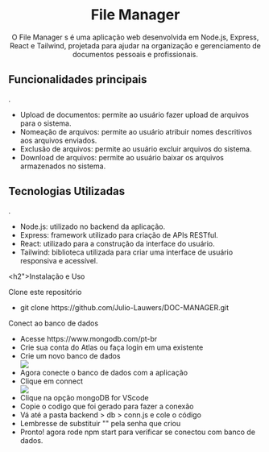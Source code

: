 <h1 align="center">File Manager</h1>


<p align="center">O File Manager s é uma aplicação web desenvolvida em Node.js, Express, React e Tailwind, projetada para ajudar na organização e gerenciamento de documentos pessoais e profissionais.</p>

<h2>Funcionalidades principais</h2>
<p>.</p>
<ul>
  <li >Upload de documentos: permite ao usuário fazer upload de arquivos para o sistema.</li>
  <li>Nomeação de arquivos: permite ao usuário atribuir nomes descritivos aos arquivos enviados.</li>
  <li>Exclusão de arquivos: permite ao usuário excluir arquivos do sistema.</li>
  <li>Download de arquivos: permite ao usuário baixar os arquivos armazenados no sistema.</li>
</ul>

<h2>Tecnologias Utilizadas</h2>
<p>.</p>
<ul>
  <li >Node.js: utilizado no backend da aplicação.</li>
  <li>Express: framework utilizado para criação de APIs RESTful.</li>
  <li>React: utilizado para a construção da interface do usuário.</li>
  <li>Tailwind: biblioteca utilizada para criar uma interface de usuário responsiva e acessível.</li>
</ul>

<h2">Instalação e Uso</h2>
<p>Clone este repositório</p>
<ul>
  <li >git clone https://github.com/Julio-Lauwers/DOC-MANAGER.git</li>
</ul>

<p>Conect ao banco de dados</p>
<ul>
  <li> Acesse https://www.mongodb.com/pt-br</li>
  <li>Crie sua conta do Atlas ou faça login em uma existente</li>
  <li>Crie um novo banco de dados</li>
<img src="https://github.com/Julio-Lauwers/DOC-MANAGER/assets/113729646/c106643c-f8fe-4976-b546-f1d5c933158f">
  <li>Agora conecte o banco de dados com a aplicação</li>
  <li>Clique em connect</li>
  <img src="https://github.com/Julio-Lauwers/DOC-MANAGER/assets/113729646/aaf85a84-f7ba-4a5e-81fb-e6b165575e35" >
  <li>Clique na opção mongoDB for VScode</li>
  <li>Copie o codigo que foi gerado para fazer a conexão</li>
  <li>Vá até a pasta backend > db > conn.js e cole o código</li>
  <li>Lembresse de substituir "<password>" pela senha que criou</li>
  <li> Pronto! agora rode npm start para verificar se conectou com banco de dados.</li>
</ul>
